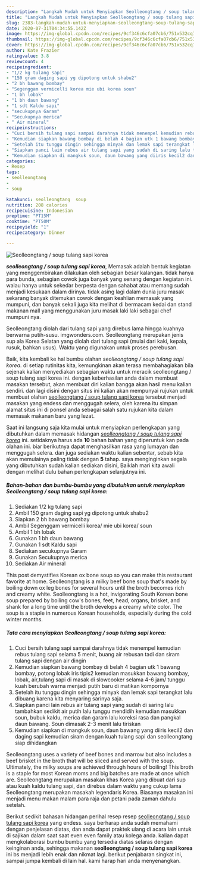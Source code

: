 ```yaml
---
description: "Langkah Mudah untuk Menyiapkan Seolleongtang / soup tulang sapi korea Lezat"
title: "Langkah Mudah untuk Menyiapkan Seolleongtang / soup tulang sapi korea Lezat"
slug: 2383-langkah-mudah-untuk-menyiapkan-seolleongtang-soup-tulang-sapi-korea-lezat
date: 2020-07-31T04:34:55.142Z
image: https://img-global.cpcdn.com/recipes/9cf346c6cfa07cb6/751x532cq70/seolleongtang-soup-tulang-sapi-korea-foto-resep-utama.jpg
thumbnail: https://img-global.cpcdn.com/recipes/9cf346c6cfa07cb6/751x532cq70/seolleongtang-soup-tulang-sapi-korea-foto-resep-utama.jpg
cover: https://img-global.cpcdn.com/recipes/9cf346c6cfa07cb6/751x532cq70/seolleongtang-soup-tulang-sapi-korea-foto-resep-utama.jpg
author: Kate Frazier
ratingvalue: 3.8
reviewcount: 4
recipeingredient:
- "1/2 kg tulang sapi"
- "150 gram daging sapi yg dipotong untuk shabu2"
- "2 bh bawang bombay"
- "Segenggam vermicelli korea mie ubi korea soun"
- "1 bh lobak"
- "1 bh daun bawang"
- "1 sdt Kaldu sapi"
- "secukupnya Garam"
- "Secukupnya merica"
- " Air mineral"
recipeinstructions:
- "Cuci bersih tulang sapi sampai darahnya tidak menempel kemudian rebus tulang sapi selama 5 menit, buang air rebusan tadi dan siram tulang sapi dengan air dingin"
- "Kemudian siapkan bawang bombay di belah 4 bagian utk 1 bawang bombay, potong lobak iris tipis2 kemudian masukkan bawang bombay, lobak, air,tulang sapi di masak di slowcooker selama 4-6 jam/ tunggu kuah berubah warna menjadi putih baru di matikan kompornya"
- "Setelah itu tunggu dingin sehingga minyak dan lemak sapi terangkat lalu dibuang karena kita menyaring sarinya saja."
- "Siapkan panci lain rebus air tulang sapi yang sudah di saring lalu tambahkan sedikit air putih lalu tunggu mendidih kemudian masukkan soun, bubuk kaldu, merica dan garam lalu koreksi rasa dan pangkal daun bawang. Soun dimasak 2-3 menit lalu tiriskan"
- "Kemudian siapkan di mangkuk soun, daun bawang yang diiris kecil2 dan daging sapi kemudian siram dengan kuah tulang sapi dan seolleongtang siap dihidangkan"
categories:
- Resep
tags:
- seolleongtang
- 
- soup

katakunci: seolleongtang  soup 
nutrition: 208 calories
recipecuisine: Indonesian
preptime: "PT15M"
cooktime: "PT50M"
recipeyield: "1"
recipecategory: Dinner

---
```



![Seolleongtang / soup tulang sapi korea](https://img-global.cpcdn.com/recipes/9cf346c6cfa07cb6/751x532cq70/seolleongtang-soup-tulang-sapi-korea-foto-resep-utama.jpg)

<b><i>seolleongtang / soup tulang sapi korea</i></b>, Memasak adalah bentuk kegiatan yang menggembirakan dilakukan oleh sebagian besar kalangan. tidak hanya para bunda, sebagian cowok juga banyak yang senang dengan kegiatan ini. walau hanya untuk sekedar berpesta dengan sahabat atau memang sudah menjadi kesukaan dalam dirinya. tidak asing lagi dalam dunia juru masak sekarang banyak ditemukan cowok dengan keahlian memasak yang mumpuni, dan banyak sekali juga kita melihat di bermacam kedai dan stand makanan mall yang menggunakan juru masak laki laki sebagai chef mumpuni nya.

Seolleongtang diolah dari tulang sapi yang direbus lama hingga kuahnya berwarna putih-susu. imgwonders.com. Seolleongtang merupakan jenis sup ala Korea Selatan yang diolah dari tulang sapi (mulai dari kaki, kepala, rusuk, bahkan usus). Waktu yang digunakan untuk proses perebusan.

Baik, kita kembali ke hal bumbu olahan <i>seolleongtang / soup tulang sapi korea</i>. di setiap rutinitas kita, kemungkinan akan terasa membahagiakan bila sejenak kalian menyediakan sebagian waktu untuk meracik seolleongtang / soup tulang sapi korea ini. dengan keberhasilan anda dalam membuat masakan tersebut, akan membuat diri kalian bangga akan hasil menu kalian sendiri. dan lagi disini dengan situs ini kalian akan mempunyai rujukan untuk membuat olahan <u>seolleongtang / soup tulang sapi korea</u> tersebut menjadi masakan yang endess dan menggugah selera, oleh karena itu simpan alamat situs ini di ponsel anda sebagai salah satu rujukan kita dalam memasak makanan baru yang lezat.


Saat ini langsung saja kita mulai untuk menyiapkan perlengkapan yang dibutuhkan dalam memasak hidangan <u><i>seolleongtang / soup tulang sapi korea</i></u> ini. setidaknya harus ada <b>10</b> bahan bahan yang diperuntuk kan pada olahan ini. biar berikutnya dapat menghasilkan rasa yang lumayan dan menggugah selera. dan juga sediakan waktu kalian sebentar, sebab kita akan memulainya paling tidak dengan <b>5</b> tahap. saya menginginkan segala yang dibutuhkan sudah kalian sediakan disini, Baiklah mari kita awali dengan melihat dulu bahan perlengkapan selanjutnya ini.

<!--inarticleads1-->

##### Bahan-bahan dan bumbu-bumbu yang dibutuhkan untuk menyiapkan Seolleongtang / soup tulang sapi korea:

1. Sediakan 1/2 kg tulang sapi
1. Ambil 150 gram daging sapi yg dipotong untuk shabu2
1. Siapkan 2 bh bawang bombay
1. Ambil Segenggam vermicelli korea/ mie ubi korea/ soun
1. Ambil 1 bh lobak
1. Gunakan 1 bh daun bawang
1. Gunakan 1 sdt Kaldu sapi
1. Sediakan secukupnya Garam
1. Gunakan Secukupnya merica
1. Sediakan  Air mineral


This post demystifies Korean ox bone soup so you can make this restaurant favorite at home. Seolleongtang is a milky beef bone soup that&#39;s made by boiling down ox leg bones for several hours until the broth becomes rich and creamy white. Seolleongtang is a hot, invigorating South Korean bone soup prepared by boiling cow&#39;s bones, feet, head, organs, brisket, and shank for a long time until the broth develops a creamy white color. The soup is a staple in numerous Korean households, especially during the cold winter months. 

<!--inarticleads2-->

##### Tata cara menyiapkan Seolleongtang / soup tulang sapi korea:

1. Cuci bersih tulang sapi sampai darahnya tidak menempel kemudian rebus tulang sapi selama 5 menit, buang air rebusan tadi dan siram tulang sapi dengan air dingin
1. Kemudian siapkan bawang bombay di belah 4 bagian utk 1 bawang bombay, potong lobak iris tipis2 kemudian masukkan bawang bombay, lobak, air,tulang sapi di masak di slowcooker selama 4-6 jam/ tunggu kuah berubah warna menjadi putih baru di matikan kompornya
1. Setelah itu tunggu dingin sehingga minyak dan lemak sapi terangkat lalu dibuang karena kita menyaring sarinya saja.
1. Siapkan panci lain rebus air tulang sapi yang sudah di saring lalu tambahkan sedikit air putih lalu tunggu mendidih kemudian masukkan soun, bubuk kaldu, merica dan garam lalu koreksi rasa dan pangkal daun bawang. Soun dimasak 2-3 menit lalu tiriskan
1. Kemudian siapkan di mangkuk soun, daun bawang yang diiris kecil2 dan daging sapi kemudian siram dengan kuah tulang sapi dan seolleongtang siap dihidangkan


Seolleongtang uses a variety of beef bones and marrow but also includes a beef brisket in the broth that will be sliced and served with the soup. Ultimately, the milky soups are achieved through hours of boiling! This broth is a staple for most Korean moms and big batches are made at once which are. Seolleongtang merupakan masakan khas Korea yang dibuat dari sup atau kuah kaldu tulang sapi, dan direbus dalam waktu yang cukup lama Seolleongtang merupakan masakah legendaris Korea. Biasanya masakan ini menjadi menu makan malam para raja dan petani pada zaman dahulu setelah. 

Berikut sedikit bahasan hidangan perihal resep resep <u>seolleongtang / soup tulang sapi korea</u> yang endess. saya berharap anda sudah memahami dengan penjelasan diatas, dan anda dapat praktek ulang di acara lain untuk di sajikan dalam saat saat even even family atau kolega anda. kalian dapat mengkolaborasi bumbu bumbu yang tersedia diatas selaras dengan keinginan anda, sehingga makanan <b>seolleongtang / soup tulang sapi korea</b> ini bs menjadi lebih enak dan nikmat lagi. berikut penjabaran singkat ini, sampai jumpa kembali di lain hal. kami harap hari anda menyenangkan.
